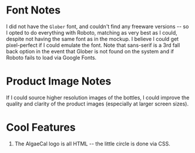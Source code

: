 # Font Notes

I did not have the `Glober` font, and couldn't find any freeware versions -- so I opted to do everything with Roboto, matching as very best as I could, despite not having the same font as in the mockup. I believe I could get pixel-perfect if I could emulate the font. Note that sans-serif is a 3rd fall back option in the event that Glober is not found on the system and if Roboto fails to load via Google Fonts.

# Product Image Notes

If I could source higher resolution images of the bottles, I could improve the quality and clarity of the product images (especially at larger screen sizes).

# Cool Features

1. The AlgaeCal logo is all HTML -- the little circle is done via CSS.